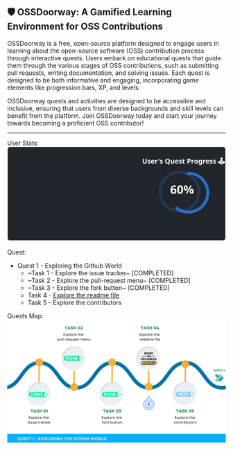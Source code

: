  ## 🛡️ OSSDoorway: A Gamified Learning Environment for OSS Contributions

OSSDoorway is a free, open-source platform designed to engage users in learning about the open-source software (OSS) contribution process through interactive quests. Users embark on educational quests that guide them through the various stages of OSS contributions, such as submitting pull requests, writing documentation, and solving issues. Each quest is designed to be both informative and engaging, incorporating game elements like progression bars, XP, and levels.

OSSDoorway quests and activities are designed to be accessible and inclusive, ensuring that users from diverse backgrounds and skill levels can benefit from the platform. Join OSSDoorway today and start your journey towards becoming a proficient OSS contributor!

---


  User Stats:<br>
  ![User Draft Stats](/userCards/draft-1718000238720.svg?)

  
Quest:
  - Quest 1 - Exploring the Github World
    - ~Task 1 - Explore the issue tracker~ [COMPLETED]
    - ~Task 2 - Explore the pull-request menu~ [COMPLETED]
    - ~Task 3 - Explore the fork button~ [COMPLETED]
    - Task 4 - [Explore the readme file](https://github.com/caiton1/test-repo/issues/17)
    - Task 5 - Explore the contributors

Quests Map:
![Quest Map](https://github.com/RESHAPELab/OSS-Doorway/blob/main/map/Q1T4.png)